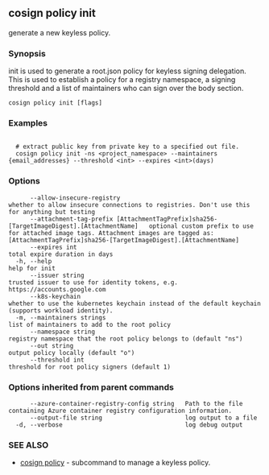 ## cosign policy init

generate a new keyless policy.

### Synopsis

init is used to generate a root.json policy
for keyless signing delegation. This is used to establish a policy for a registry namespace,
a signing threshold and a list of maintainers who can sign over the body section.

```
cosign policy init [flags]
```

### Examples

```

  # extract public key from private key to a specified out file.
  cosign policy init -ns <project_namespace> --maintainers {email_addresses} --threshold <int> --expires <int>(days)
```

### Options

```
      --allow-insecure-registry                                                                  whether to allow insecure connections to registries. Don't use this for anything but testing
      --attachment-tag-prefix [AttachmentTagPrefix]sha256-[TargetImageDigest].[AttachmentName]   optional custom prefix to use for attached image tags. Attachment images are tagged as: [AttachmentTagPrefix]sha256-[TargetImageDigest].[AttachmentName]
      --expires int                                                                              total expire duration in days
  -h, --help                                                                                     help for init
      --issuer string                                                                            trusted issuer to use for identity tokens, e.g. https://accounts.google.com
      --k8s-keychain                                                                             whether to use the kubernetes keychain instead of the default keychain (supports workload identity).
  -m, --maintainers strings                                                                      list of maintainers to add to the root policy
      --namespace string                                                                         registry namespace that the root policy belongs to (default "ns")
      --out string                                                                               output policy locally (default "o")
      --threshold int                                                                            threshold for root policy signers (default 1)
```

### Options inherited from parent commands

```
      --azure-container-registry-config string   Path to the file containing Azure container registry configuration information.
      --output-file string                       log output to a file
  -d, --verbose                                  log debug output
```

### SEE ALSO

* [cosign policy](cosign_policy.md)	 - subcommand to manage a keyless policy.

